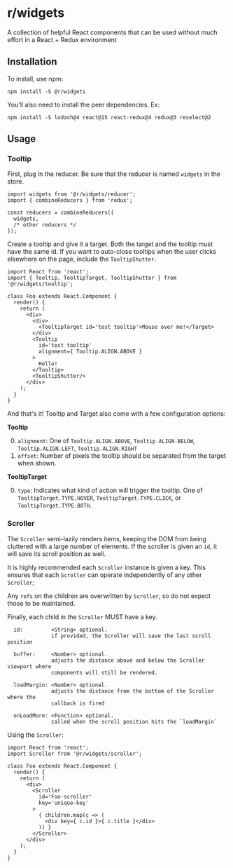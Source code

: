 # r/widgets
A collection of helpful React components that can be used without much effort in a React + Redux environment

## Installation
To install, use npm:

`npm install -S @r/widgets`

You'll also need to install the peer dependencies. Ex:

`npm install -S lodash@4 react@15 react-redux@4 redux@3 reselect@2`

## Usage
### Tooltip
First, plug in the reducer. Be sure that the reducer is named `widgets` in the store.
```es6
import widgets from '@r/widgets/reducer';
import { combineReducers } from 'redux';

const reducers = combineReducers({
  widgets,
  /* other reducers */
});
```

Create a tooltip and give it a target. Both the target and the tooltip must have the same id. If you want to auto-close tooltips when the user clicks elsewhere on the page, include the `TooltipShutter`.
```es6
import React from 'react';
import { Tooltip, TooltipTarget, TooltipShutter } from '@r/widgets/tooltip';

class Foo extends React.Component {
  render() {
    return (
      <div>
        <div>
          <TooltipTarget id='test tooltip'>Mouse over me!</Target>
        </div>
        <Tooltip
          id='test tooltip'
          alignment={ Tooltip.ALIGN.ABOVE }
        >
          Hello!
        </Tooltip>
        <TooltipShutter/>
      </div>
    );
  }
}
```

And that's it! Tooltip and Target also come with a few configuration options:

**Tooltip**

0. `alignment`: One of `Tooltip.ALIGN.ABOVE`, `Tooltip.ALIGN.BELOW`, `Tooltip.ALIGN.LEFT`, `Tooltip.ALIGN.RIGHT`
0. `offset`: Number of pixels the tooltip should be separated from the target when shown.

**TooltipTarget**

0. `type`: Indicates what kind of action will trigger the tooltip. One of `TooltipTarget.TYPE.HOVER`, `TooltipTarget.TYPE.CLICK`, or `TooltipTarget.TYPE.BOTH`.

### Scroller
The `Scroller` semi-lazily renders items, keeping the DOM from being cluttered with a large number of elements. If the scroller is given an `id`, it will save its scroll position as well.

It is highly recommended each `Scroller` instance is given a key. This ensures that each `Scroller` can operate independently of any other `Scroller`;

Any `refs` on the children are overwritten by `Scroller`, so do not expect those to be maintained.

Finally, each child in the `Scroller` MUST have a key.

```es6
  id:         <String> optional.
              if provided, the Scroller will save the last scroll position

  buffer:     <Number> optional.
              adjusts the distance above and below the Scroller viewport where
              components will still be rendered.

  loadMargin: <Number> optional.
              adjusts the distance from the bottom of the Scroller where the
              callback is fired

  onLoadMore: <Function> optional.
              called when the scroll position hits the `loadMargin`
```

Using the `Scroller`:
```es6
import React from 'react';
import Scroller from '@r/widgets/scroller';

class Foo extends React.Component {
  render() {
    return (
      <div>
        <Scroller
          id='Foo-scroller'
          key='unique-key'
        >
          { children.map(c => (
            <div key={ c.id }>{ c.title }</div>
          )) }
        </Scroller>
      </div>
    );
  }
}
```
